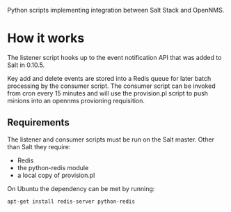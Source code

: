 Python scripts implementing integration between Salt Stack and OpenNMS.

How it works
============

The listener script hooks up to the event notification API that
was added to Salt in 0.10.5.

Key add and delete events are stored into a Redis queue for
later batch processing by the consumer script. The consumer
script can be invoked from cron every 15 minutes and
will use the provision.pl script to push minions into an
opennms provioning requisition.

Requirements
------------

The listener and consumer scripts must be run on the Salt master.
Other than Salt they require:

* Redis
* the python-redis module
* a local copy of provision.pl

On Ubuntu the dependency can be met by running:

``apt-get install redis-server python-redis``

